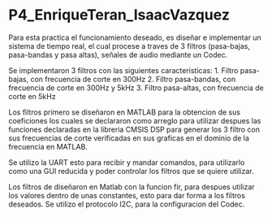 # P4_EnriqueTeran_IsaacVazquez

Para esta practica el funcionamiento deseado, es diseñar e implementar un sistema de tiempo real, el cual procese a traves de 3 filtros (pasa-bajas, pasa-bandas y pasa altas),
señales de audio mediante un Codec.

Se implementaron 3 filtros con las siguientes caracteristicas:
	1. Filtro pasa-bajas, con frecuencia de corte en 300Hz
	2. Filtro pasa-bandas, con frecuencia de corte en 300Hz y 5kHz
	3. Filtro pasa-altas, con frecuencia de corte en 5kHz
	
Los filtros primero se diseñaron en MATLAB  para la obtencion de sus coeficiones los cuales se declararon como arreglo para utilizar despues las funciones declaradas en la libreria CMSIS DSP para generar los 3 filtro con sus frecuencias de corte verificadas en sus graficas en el dominio de la frecuencia en MATLAB.

Se utilizo la UART esto para recibir y mandar comandos, para utilizarlo como una GUI reducida y poder controlar los filtros que se quiere utilizar.

Los filtros de diseñaron en Matlab con la funcion fir, para despues utilizar los valores dentro de unas constantes, esto para dar forma a los filtros deseados.
Se utilizo el protocolo I2C, para la configuracion del Codec.
